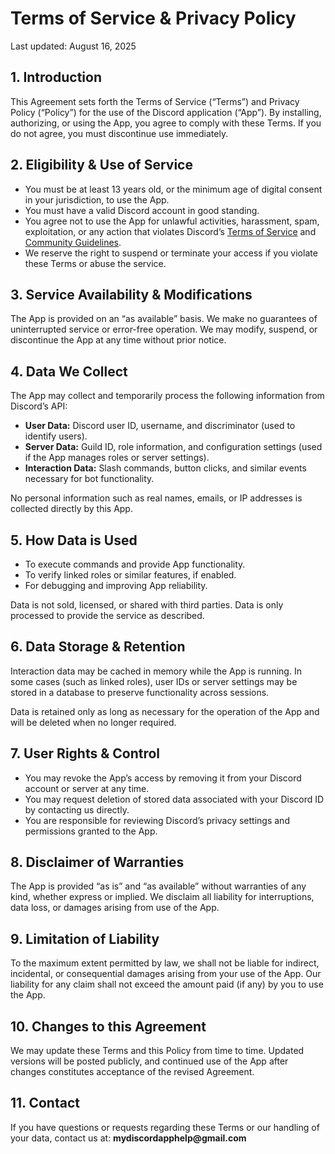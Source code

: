 <!DOCTYPE html>
<html lang="en">
<head>
  <meta charset="UTF-8">
</head>
<body>
  <h1>Terms of Service & Privacy Policy</h1>
  <p>Last updated: August 16, 2025</p>

  <h2>1. Introduction</h2>
  <p>This Agreement sets forth the Terms of Service (“Terms”) and Privacy Policy 
     (“Policy”) for the use of the Discord application (“App”). By installing, 
     authorizing, or using the App, you agree to comply with these Terms. 
     If you do not agree, you must discontinue use immediately.</p>

  <h2>2. Eligibility & Use of Service</h2>
  <ul>
    <li>You must be at least 13 years old, or the minimum age of digital consent 
        in your jurisdiction, to use the App.</li>
    <li>You must have a valid Discord account in good standing.</li>
    <li>You agree not to use the App for unlawful activities, harassment, 
        spam, exploitation, or any action that violates Discord’s 
        <a href="https://discord.com/terms" target="_blank">Terms of Service</a> 
        and <a href="https://discord.com/guidelines" target="_blank">Community Guidelines</a>.</li>
    <li>We reserve the right to suspend or terminate your access if you 
        violate these Terms or abuse the service.</li>
  </ul>

  <h2>3. Service Availability & Modifications</h2>
  <p>The App is provided on an “as available” basis. We make no guarantees of 
     uninterrupted service or error-free operation. We may modify, suspend, 
     or discontinue the App at any time without prior notice.</p>

  <h2>4. Data We Collect</h2>
  <p>The App may collect and temporarily process the following information 
     from Discord’s API:</p>
  <ul>
    <li><strong>User Data:</strong> Discord user ID, username, and discriminator 
        (used to identify users).</li>
    <li><strong>Server Data:</strong> Guild ID, role information, and 
        configuration settings (used if the App manages roles or server settings).</li>
    <li><strong>Interaction Data:</strong> Slash commands, button clicks, 
        and similar events necessary for bot functionality.</li>
  </ul>
  <p>No personal information such as real names, emails, or IP addresses 
     is collected directly by this App.</p>

  <h2>5. How Data is Used</h2>
  <ul>
    <li>To execute commands and provide App functionality.</li>
    <li>To verify linked roles or similar features, if enabled.</li>
    <li>For debugging and improving App reliability.</li>
  </ul>
  <p>Data is not sold, licensed, or shared with third parties. Data is only 
     processed to provide the service as described.</p>

  <h2>6. Data Storage & Retention</h2>
  <p>Interaction data may be cached in memory while the App is running. 
     In some cases (such as linked roles), user IDs or server settings 
     may be stored in a database to preserve functionality across sessions.</p>
  <p>Data is retained only as long as necessary for the operation of the 
     App and will be deleted when no longer required.</p>

  <h2>7. User Rights & Control</h2>
  <ul>
    <li>You may revoke the App’s access by removing it from your Discord account 
        or server at any time.</li>
    <li>You may request deletion of stored data associated with your Discord ID 
        by contacting us directly.</li>
    <li>You are responsible for reviewing Discord’s privacy settings and 
        permissions granted to the App.</li>
  </ul>

  <h2>8. Disclaimer of Warranties</h2>
  <p>The App is provided “as is” and “as available” without warranties of any 
     kind, whether express or implied. We disclaim all liability for 
     interruptions, data loss, or damages arising from use of the App.</p>

  <h2>9. Limitation of Liability</h2>
  <p>To the maximum extent permitted by law, we shall not be liable for 
     indirect, incidental, or consequential damages arising from your use 
     of the App. Our liability for any claim shall not exceed the amount 
     paid (if any) by you to use the App.</p>

  <h2>10. Changes to this Agreement</h2>
  <p>We may update these Terms and this Policy from time to time. Updated 
     versions will be posted publicly, and continued use of the App after 
     changes constitutes acceptance of the revised Agreement.</p>

  <h2>11. Contact</h2>
  <p>If you have questions or requests regarding these Terms or our handling 
     of your data, contact us at: <strong>mydiscordapphelp@gmail.com</strong></p>
</body>
</html>
